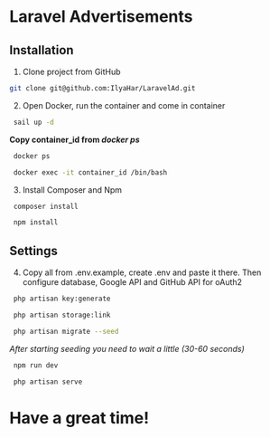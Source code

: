 # Laravel Advertisements
## Installation

1. Clone project from GitHub
``` bash
git clone git@github.com:IlyaHar/LaravelAd.git
```
2. Open Docker, run the container and come in container

``` bash
 sail up -d
```
**Copy container_id from *docker ps***
``` bash
 docker ps
```
``` bash
 docker exec -it container_id /bin/bash
```

3. Install Composer and Npm
``` bash
 composer install
```
``` bash
 npm install
```

## Settings

4. Copy all from .env.example, create .env and paste it there. Then configure database, Google API and GitHub API for oAuth2

``` bash
 php artisan key:generate
```
``` bash
 php artisan storage:link
```
``` bash
 php artisan migrate --seed
```

*After starting seeding you need to wait a little (30-60 seconds)*

``` bash
 npm run dev
```
``` bash
 php artisan serve
```
# Have a great time!
